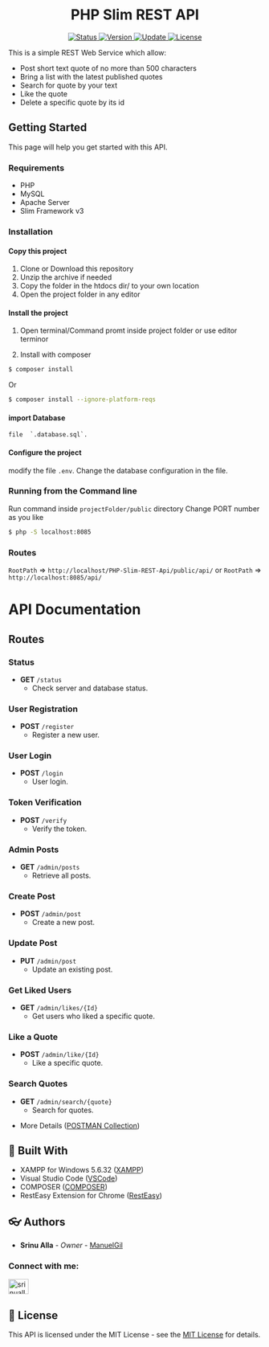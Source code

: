 <div align="center">
	<h1> PHP Slim REST API </h1>
</div>

<div align="center">
	<a href="#changelog">
		<img src="https://img.shields.io/badge/stability-stable-green.svg" alt="Status">
	</a>
	<a href="#changelog">
		<img src="https://img.shields.io/badge/release-v1.0.0.8-blue.svg" alt="Version">
	</a>
	<a href="#changelog">
		<img src="https://img.shields.io/badge/update-october-yellowgreen.svg" alt="Update">
	</a>
	<a href="#license">
		<img src="https://img.shields.io/badge/license-MIT%20License-green.svg" alt="License">
	</a>
</div>

 
This is a simple REST Web Service which allow:
  
  * Post short text quote of no more than 500 characters
  * Bring a list with the latest published quotes
  * Search for quote by your text
  * Like the quote
  * Delete a specific quote by its id

<a name="started"></a>
## Getting Started
This page will help you get started with this API.

<a name="requirements"></a>
### Requirements

  * PHP
  * MySQL
  * Apache Server
  * Slim Framework v3

<a name="installation"></a>
### Installation

#### Copy this project

  1. Clone or Download this repository
  2. Unzip the archive if needed
  3. Copy the folder in the htdocs dir/ to your own location
  4. Open the project folder in any editor

#### Install the project

  1. Open terminal/Command promt inside project folder or use editor terminor


  2. Install with composer

```bash
$ composer install
```

  Or

```bash
$ composer install --ignore-platform-reqs
```

#### import Database 
	file  `.database.sql`.

#### Configure the project

 
  modify the file `.env`.
  Change the database configuration in the file.

### Running from the Command line
  Run command inside `projectFolder/public` directory
  Change PORT number as you like

```bash
$ php -S localhost:8085
```

### Routes

`RootPath` => `http://localhost/PHP-Slim-REST-Api/public/api/`
or
`RootPath` => `http://localhost:8085/api/`
# API Documentation

## Routes

### Status
- **GET** `/status`
  - Check server and database status.

### User Registration
- **POST** `/register`
  - Register a new user.

### User Login
- **POST** `/login`
  - User login.

### Token Verification
- **POST** `/verify`
  - Verify the token.

### Admin Posts
- **GET** `/admin/posts`
  - Retrieve all posts.

### Create Post
- **POST** `/admin/post`
  - Create a new post.

### Update Post
- **PUT** `/admin/post`
  - Update an existing post.

### Get Liked Users
- **GET** `/admin/likes/{Id}`
  - Get users who liked a specific quote.

### Like a Quote
- **POST** `/admin/like/{Id}`
  - Like a specific quote.

### Search Quotes
- **GET** `/admin/search/{quote}`
  - Search for quotes.


* More Details ([POSTMAN Collection](https://documenter.getpostman.com/view/37901323/2sAXjF9uxD))


<a name="built"></a>
## :wrench: Built With

  * XAMPP for Windows 5.6.32 ([XAMPP](https://www.apachefriends.org/download.html))
  * Visual Studio Code ([VSCode](https://code.visualstudio.com/))
  * COMPOSER ([COMPOSER](https://getcomposer.org/))
  * RestEasy Extension for Chrome ([RestEasy](https://chrome.google.com/webstore/detail/resteasy/nojelkgnnpdmhpankkiikipkmhgafoch))


<a name="authors"></a>
## :eyeglasses: Authors

  * **Srinu Alla** - *Owner* - [ManuelGil](https://github.com/srinialla) 

<h3 align="left">Connect with me:</h3>
<p align="left">
<a href="https://linkedin.com/in/srinualla" target="blank"><img align="center" src="https://raw.githubusercontent.com/rahuldkjain/github-profile-readme-generator/master/src/images/icons/Social/linked-in-alt.svg" alt="srinualla" height="30" width="40" /></a>
</p>

 
<a name="license"></a>
## :memo: License

This API is licensed under the MIT License - see the
 [MIT License](https://opensource.org/licenses/MIT) for details.
